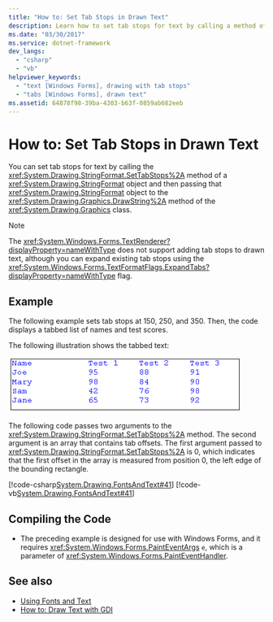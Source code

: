 ```yaml
---
title: "How to: Set Tab Stops in Drawn Text"
description: Learn how to set tab stops for text by calling a method of a System.Drawing.StringFormat object that is passed to a method of the System.Drawing.Graphics class.
ms.date: "03/30/2017"
ms.service: dotnet-framework
dev_langs: 
  - "csharp"
  - "vb"
helpviewer_keywords: 
  - "text [Windows Forms], drawing with tab stops"
  - "tabs [Windows Forms], drawn text"
ms.assetid: 64878f98-39ba-4303-b63f-0859ab682eeb
---
```

# How to: Set Tab Stops in Drawn Text

You can set tab stops for text by calling the <xref:System.Drawing.StringFormat.SetTabStops%2A> method of a <xref:System.Drawing.StringFormat> object and then passing that <xref:System.Drawing.StringFormat> object to the <xref:System.Drawing.Graphics.DrawString%2A> method of the <xref:System.Drawing.Graphics> class.  
  
> [!NOTE]
> The <xref:System.Windows.Forms.TextRenderer?displayProperty=nameWithType> does not support adding tab stops to drawn text, although you can expand existing tab stops using the <xref:System.Windows.Forms.TextFormatFlags.ExpandTabs?displayProperty=nameWithType> flag.  
  
## Example  

 The following example sets tab stops at 150, 250, and 350. Then, the code displays a tabbed list of names and test scores.  
  
 The following illustration shows the tabbed text:  
  
 ![Screenshot that shows a tabbed list of names and scores.](./media/how-to-set-tab-stops-in-drawn-text/tab-list-names-test-scores.png)  
  
 The following code passes two arguments to the <xref:System.Drawing.StringFormat.SetTabStops%2A> method. The second argument is an array that contains tab offsets. The first argument passed to <xref:System.Drawing.StringFormat.SetTabStops%2A> is 0, which indicates that the first offset in the array is measured from position 0, the left edge of the bounding rectangle.  
  
 [!code-csharp[System.Drawing.FontsAndText#41](~/samples/snippets/csharp/VS_Snippets_Winforms/System.Drawing.FontsAndText/CS/Class1.cs#41)]
 [!code-vb[System.Drawing.FontsAndText#41](~/samples/snippets/visualbasic/VS_Snippets_Winforms/System.Drawing.FontsAndText/VB/Class1.vb#41)]  
  
## Compiling the Code  
  
- The preceding example is designed for use with Windows Forms, and it requires <xref:System.Windows.Forms.PaintEventArgs> `e`, which is a parameter of <xref:System.Windows.Forms.PaintEventHandler>.  
  
## See also

- [Using Fonts and Text](using-fonts-and-text.md)
- [How to: Draw Text with GDI](how-to-draw-text-with-gdi.md)
